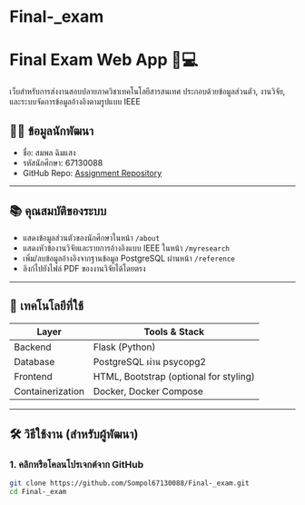 # Final-_exam
# Final Exam Web App 🧠💻

เว็บสำหรับการส่งงานสอบปลายภาควิชาเทคโนโลยีสารสนเทศ ประกอบด้วยข้อมูลส่วนตัว, งานวิจัย, และระบบจัดการข้อมูลอ้างอิงตามรูปแบบ IEEE

## 👨‍🎓 ข้อมูลนักพัฒนา
- ชื่อ: สมพล ฉิมแสง
- รหัสนักศึกษา: 67130088
- GitHub Repo: [Assignment Repository](https://github.com/Sompol67130088/Final-_exam.git)

---

## 📚 คุณสมบัติของระบบ

- แสดงข้อมูลส่วนตัวของนักศึกษาในหน้า `/about`
- แสดงหัวข้องานวิจัยและรายการอ้างอิงแบบ IEEE ในหน้า `/myresearch`
- เพิ่ม/ลบข้อมูลอ้างอิงจากฐานข้อมูล PostgreSQL ผ่านหน้า `/reference`
- ลิงก์ไปยังไฟล์ PDF ของงานวิจัยได้โดยตรง

---

## 🔧 เทคโนโลยีที่ใช้

| Layer        | Tools & Stack                             |
|--------------|--------------------------------------------|
| Backend      | Flask (Python)                             |
| Database     | PostgreSQL ผ่าน psycopg2                   |
| Frontend     | HTML, Bootstrap (optional for styling)     |
| Containerization | Docker, Docker Compose                 |

---

## 🛠 วิธีใช้งาน (สำหรับผู้พัฒนา)

### 1. คลิกหรือโคลนโปรเจกต์จาก GitHub
```bash
git clone https://github.com/Sompol67130088/Final-_exam.git
cd Final-_exam
